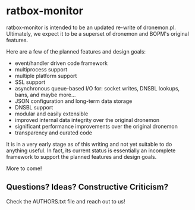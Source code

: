 # ratbox-monitor
ratbox-monitor is intended to be an updated re-write of dronemon.pl.  Ultimately, we expect it to be a superset of dronemon and BOPM's original features.  

Here are a few of the planned features and design goals:

* event/handler driven code framework
* multiprocess support
* multiple platform support
* SSL support
* asynchronous queue-based I/O for: socket writes, DNSBL lookups, bans, and maybe more...
* JSON configuration and long-term data storage
* DNSBL support
* modular and easily extensible
* improved internal data integrity over the original dronemon
* significant performance improvements over the original dronemon
* transparency and curated code

It is in a very early stage as of this writing and not yet suitable to do anything useful.  In fact, its current status is essentially an incomplete framework to support the planned features and design goals.

More to come!

## Questions?  Ideas?  Constructive Criticism?

Check the AUTHORS.txt file and reach out to us!
